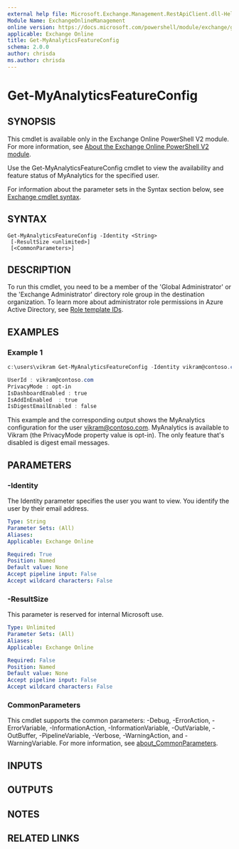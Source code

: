 ```yaml
---
external help file: Microsoft.Exchange.Management.RestApiClient.dll-Help.xml
Module Name: ExchangeOnlineManagement
online version: https://docs.microsoft.com/powershell/module/exchange/get-myanalyticsfeatureconfig
applicable: Exchange Online
title: Get-MyAnalyticsFeatureConfig
schema: 2.0.0
author: chrisda
ms.author: chrisda
---
```


# Get-MyAnalyticsFeatureConfig

## SYNOPSIS
This cmdlet is available only in the Exchange Online PowerShell V2 module. For more information, see [About the Exchange Online PowerShell V2 module](https://docs.microsoft.com/powershell/exchange/exchange-online-powershell-v2).

Use the Get-MyAnalyticsFeatureConfig cmdlet to view the availability and feature status of MyAnalytics for the specified user.

For information about the parameter sets in the Syntax section below, see [Exchange cmdlet syntax](https://docs.microsoft.com/powershell/exchange/exchange-cmdlet-syntax).

## SYNTAX

```
Get-MyAnalyticsFeatureConfig -Identity <String>
 [-ResultSize <unlimited>]
 [<CommonParameters>]
```

## DESCRIPTION
To run this cmdlet, you need to be a member of the 'Global Administrator' or the 'Exchange Administrator' directory role group in the destination organization. To learn more about administrator role permissions in Azure Active Directory, see [Role template IDs](https://docs.microsoft.com/azure/active-directory/roles/permissions-reference#role-template-ids).

## EXAMPLES

### Example 1
```powershell
c:\users\vikram Get-MyAnalyticsFeatureConfig -Identity vikram@contoso.com

UserId : vikram@contoso.com
PrivacyMode : opt-in
IsDashboardEnabled : true
IsAddInEnabled  : true
IsDigestEmailEnabled : false
```

This example and the corresponding output shows the MyAnalytics configuration for the user vikram@contoso.com. MyAnalytics is available to Vikram (the PrivacyMode property value is opt-in). The only feature that's disabled is digest email messages.

## PARAMETERS

### -Identity
The Identity parameter specifies the user you want to view. You identify the user by their email address.

```yaml
Type: String
Parameter Sets: (All)
Aliases:
Applicable: Exchange Online

Required: True
Position: Named
Default value: None
Accept pipeline input: False
Accept wildcard characters: False
```

### -ResultSize
This parameter is reserved for internal Microsoft use.

```yaml
Type: Unlimited
Parameter Sets: (All)
Aliases:
Applicable: Exchange Online

Required: False
Position: Named
Default value: None
Accept pipeline input: False
Accept wildcard characters: False
```

### CommonParameters
This cmdlet supports the common parameters: -Debug, -ErrorAction, -ErrorVariable, -InformationAction, -InformationVariable, -OutVariable, -OutBuffer, -PipelineVariable, -Verbose, -WarningAction, and -WarningVariable. For more information, see [about_CommonParameters](https://go.microsoft.com/fwlink/p/?LinkID=113216).

## INPUTS

###  

## OUTPUTS

###  

## NOTES

## RELATED LINKS
